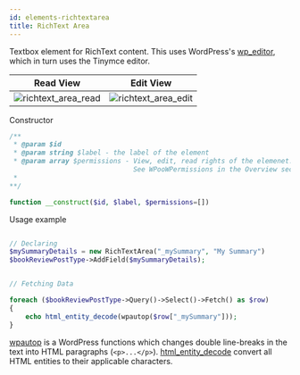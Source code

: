 ```yaml
---
id: elements-richtextarea
title: RichText Area
---
```


Textbox element for RichText content. This uses WordPress's [wp_editor](https://codex.wordpress.org/Function_Reference/wp_editor), which in turn uses the Tinymce editor.

| Read View     | Edit View     |
| ------------- | ------------- |
| ![richtext_area_read](/images/elements/richtext_area_read.png)    |  ![richtext_area_edit](/images/elements/richtext_area_edit.png) |

Constructor

```php
/**
 * @param $id
 * @param string $label - the label of the element
 * @param array $permissions - View, edit, read rights of the elemenet.
                               See WPooWPermissions in the Overview section.
 *
**/

function __construct($id, $label, $permissions=[])

```

Usage example

```php

// Declaring
$mySummaryDetails = new RichTextArea("_mySummary", "My Summary")
$bookReviewPostType->AddField($mySummaryDetails);


// Fetching Data

foreach ($bookReviewPostType->Query()->Select()->Fetch() as $row)
{
    echo html_entity_decode(wpautop($row["_mySummary"]));
}
```

[wpautop](https://codex.wordpress.org/Function_Reference/wpautop) is a WordPress functions which changes double line-breaks in the text into HTML paragraphs (```<p>...</p>```).
[html_entity_decode](http://php.net/manual/en/function.html-entity-decode.php) convert all HTML entities to their applicable characters.